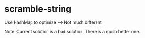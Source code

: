 # scramble-string

Use HashMap to optimize --> Not much different

Note: Current solution is a bad solution. There is a much better one.

